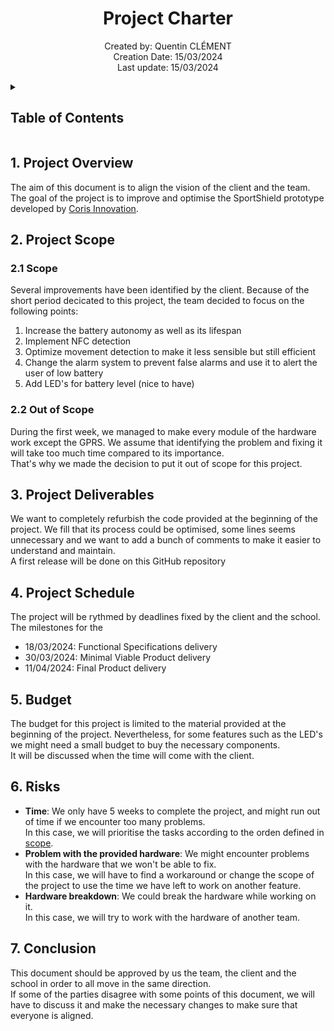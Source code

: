 <h1 align="center"> Project Charter </h1>

<p align="center">
Created by: Quentin CLÉMENT <br> Creation Date: 15/03/2024 <br> Last update: 15/03/2024
</p>

<details>
<summary>

## Table of Contents

</summary>

- [Table of Contents](#table-of-contents)
- [1. Project Overview](#1-project-overview)
- [2. Project Scope](#2-project-scope)
  - [2.1 Scope](#21-scope)
  - [2.2 Out of Scope](#22-out-of-scope)
- [3. Project Deliverables](#3-project-deliverables)
- [4. Project Schedule](#4-project-schedule)
- [5. Budget](#5-budget)
- [6. Risks](#6-risks)
- [7. Conclusion](#7-conclusion)

</details>

## 1. Project Overview

The aim of this document is to align the vision of the client and the team. The goal of the project is to improve and optimise the SportShield prototype developed by [Coris Innovation](https://www.corisinnovation.com/).

## 2. Project Scope

### 2.1 Scope

Several improvements have been identified by the client. Because of the short period decicated to this project, the team decided to focus on the following points: 
1. Increase the battery autonomy as well as its lifespan
2. Implement NFC detection
3. Optimize movement detection to make it less sensible but still efficient
4. Change the alarm system to prevent false alarms and use it to alert the user of low battery
5. Add LED's for battery level (nice to have)

### 2.2 Out of Scope

During the first week, we managed to make every module of the hardware work except the GPRS. We assume that identifying the problem and fixing it will take too much time compared to its importance. \
That's why we made the decision to put it out of scope for this project. 

## 3. Project Deliverables

We want to completely refurbish the code provided at the beginning of the project. We fill that its process could be optimised, some lines seems unnecessary and we want to add a bunch of comments to make it easier to understand and maintain. \
A first release will be done on this GitHub repository 

## 4. Project Schedule

The project will be rythmed by deadlines fixed by the client and the school. The milestones for the 
- 18/03/2024: Functional Specifications delivery
- 30/03/2024: Minimal Viable Product delivery
- 11/04/2024: Final Product delivery

## 5. Budget

The budget for this project is limited to the material provided at the beginning of the project. Nevertheless, for some features such as the LED's we might need a small budget to buy the necessary components. \
It will be discussed when the time will come with the client.

## 6. Risks

- **Time**: We only have 5 weeks to complete the project, and might run out of time if we encounter too many problems. \
In this case, we will prioritise the tasks according to the orden defined in [scope](#21-scope).
- **Problem with the provided hardware**: We might encounter problems with the hardware that we won't be able to fix. \
In this case, we will have to find a workaround or change the scope of the project to use the time we have left to work on another feature.
- **Hardware breakdown**: We could break the hardware while working on it. \
In this case, we will try to work with the hardware of another team.

## 7. Conclusion

This document should be approved by us the team, the client and the school in order to all move in the same direction. \
If some of the parties disagree with some points of this document, we will have to discuss it and make the necessary changes to make sure that everyone is aligned.